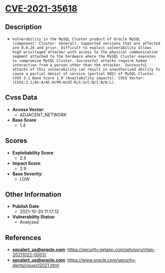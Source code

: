 
# [CVE-2021-35618](https://security.netapp.com/advisory/ntap-20211022-0003/)

## Description

- `Vulnerability in the MySQL Cluster product of Oracle MySQL (component: Cluster: General). Supported versions that are affected are 8.0.26 and prior. Difficult to exploit vulnerability allows high privileged attacker with access to the physical communication segment attached to the hardware where the MySQL Cluster executes to compromise MySQL Cluster. Successful attacks require human interaction from a person other than the attacker. Successful attacks of this vulnerability can result in unauthorized ability to cause a partial denial of service (partial DOS) of MySQL Cluster. CVSS 3.1 Base Score 1.8 (Availability impacts). CVSS Vector: (CVSS:3.1/AV:A/AC:H/PR:H/UI:R/S:U/C:N/I:N/A:L).`

## Cvss Data

- **Access Vector**:
  - ADJACENT_NETWORK
- **Base Score**:
  - 1.4

## Scores

- **Exploitability Score**:
  - 2.5
- **Impact Score**:
  - 2.9
- **Base Severity**:
  - LOW

## Other Information

- **Publish Date**:
  - 2021-10-20 11:17:12
- **Vulnerability Status**:
  - Analyzed

## References

- **secalert_us@oracle.com**: https://security.netapp.com/advisory/ntap-20211022-0003/
- **secalert_us@oracle.com**: https://www.oracle.com/security-alerts/cpuoct2021.html
